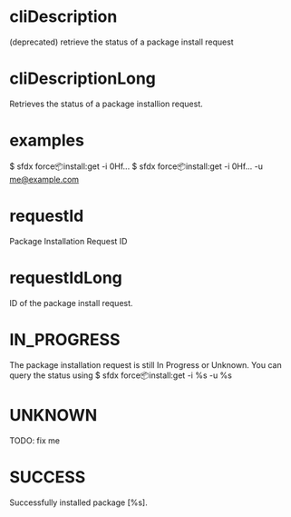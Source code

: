 # cliDescription

(deprecated) retrieve the status of a package install request

# cliDescriptionLong

Retrieves the status of a package installion request.

# examples

$ sfdx force:package:install:get -i 0Hf...
$ sfdx force:package:install:get -i 0Hf... -u me@example.com

# requestId

Package Installation Request ID

# requestIdLong

ID of the package install request.

# IN_PROGRESS

The package installation request is still In Progress or Unknown. You can query the status using
$ sfdx force:package:install:get -i %s -u %s

# UNKNOWN

TODO: fix me

# SUCCESS

Successfully installed package [%s].
